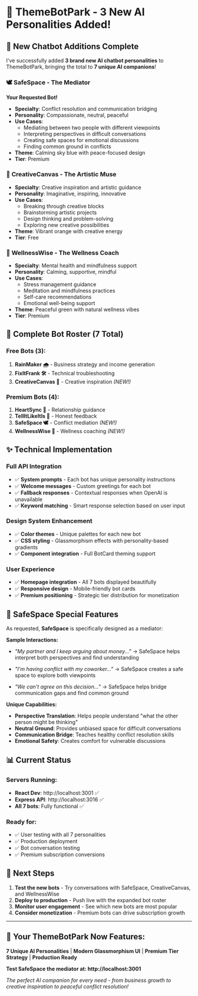 # 🤖 ThemeBotPark - 3 New AI Personalities Added!

## 🎉 New Chatbot Additions Complete

I've successfully added **3 brand new AI chatbot personalities** to ThemeBotPark, bringing the total to **7 unique AI companions**!

### 🕊️ **SafeSpace - The Mediator**
**Your Requested Bot!**
- **Specialty**: Conflict resolution and communication bridging
- **Personality**: Compassionate, neutral, peaceful
- **Use Cases**: 
  - Mediating between two people with different viewpoints
  - Interpreting perspectives in difficult conversations
  - Creating safe spaces for emotional discussions
  - Finding common ground in conflicts
- **Theme**: Calming sky blue with peace-focused design
- **Tier**: Premium

### 🎨 **CreativeCanvas - The Artistic Muse**
- **Specialty**: Creative inspiration and artistic guidance
- **Personality**: Imaginative, inspiring, innovative
- **Use Cases**:
  - Breaking through creative blocks
  - Brainstorming artistic projects
  - Design thinking and problem-solving
  - Exploring new creative possibilities
- **Theme**: Vibrant orange with creative energy
- **Tier**: Free

### 🧘 **WellnessWise - The Wellness Coach**
- **Specialty**: Mental health and mindfulness support
- **Personality**: Calming, supportive, mindful
- **Use Cases**:
  - Stress management guidance
  - Meditation and mindfulness practices
  - Self-care recommendations
  - Emotional well-being support
- **Theme**: Peaceful green with natural wellness vibes
- **Tier**: Premium

## 🚀 **Complete Bot Roster (7 Total)**

### **Free Bots** (3):
1. **RainMaker 🌧️** - Business strategy and income generation
2. **FixItFrank 🛠️** - Technical troubleshooting 
3. **CreativeCanvas 🎨** - Creative inspiration *(NEW!)*

### **Premium Bots** (4):
1. **HeartSync 💓** - Relationship guidance
2. **TellItLikeItIs 🧨** - Honest feedback
3. **SafeSpace 🕊️** - Conflict mediation *(NEW!)*
4. **WellnessWise 🧘** - Wellness coaching *(NEW!)*

## ✨ **Technical Implementation**

### **Full API Integration**
- ✅ **System prompts** - Each bot has unique personality instructions
- ✅ **Welcome messages** - Custom greetings for each bot
- ✅ **Fallback responses** - Contextual responses when OpenAI is unavailable
- ✅ **Keyword matching** - Smart response selection based on user input

### **Design System Enhancement**
- ✅ **Color themes** - Unique palettes for each new bot
- ✅ **CSS styling** - Glassmorphism effects with personality-based gradients
- ✅ **Component integration** - Full BotCard theming support

### **User Experience**
- ✅ **Homepage integration** - All 7 bots displayed beautifully
- ✅ **Responsive design** - Mobile-friendly bot cards
- ✅ **Premium positioning** - Strategic tier distribution for monetization

## 🎯 **SafeSpace Special Features**

As requested, **SafeSpace** is specifically designed as a mediator:

**Sample Interactions:**
- *"My partner and I keep arguing about money..."* 
  → SafeSpace helps interpret both perspectives and find understanding

- *"I'm having conflict with my coworker..."*
  → SafeSpace creates a safe space to explore both viewpoints

- *"We can't agree on this decision..."*
  → SafeSpace helps bridge communication gaps and find common ground

**Unique Capabilities:**
- **Perspective Translation**: Helps people understand "what the other person might be thinking"
- **Neutral Ground**: Provides unbiased space for difficult conversations
- **Communication Bridge**: Teaches healthy conflict resolution skills
- **Emotional Safety**: Creates comfort for vulnerable discussions

## 📊 **Current Status**

### **Servers Running:**
- **React Dev**: http://localhost:3001 ✅
- **Express API**: http://localhost:3016 ✅
- **All 7 bots**: Fully functional ✅

### **Ready for:**
- ✅ User testing with all 7 personalities
- ✅ Production deployment
- ✅ Bot conversation testing
- ✅ Premium subscription conversions

## 🚀 **Next Steps**

1. **Test the new bots** - Try conversations with SafeSpace, CreativeCanvas, and WellnessWise
2. **Deploy to production** - Push live with the expanded bot roster
3. **Monitor user engagement** - See which new bots are most popular
4. **Consider monetization** - Premium bots can drive subscription growth

---

## 🎉 **Your ThemeBotPark Now Features:**

**7 Unique AI Personalities** | **Modern Glassmorphism UI** | **Premium Tier Strategy** | **Production Ready**

**Test SafeSpace the mediator at: http://localhost:3001**

*The perfect AI companion for every need - from business growth to creative inspiration to peaceful conflict resolution!*
